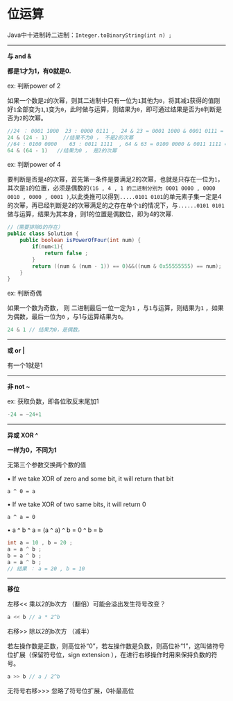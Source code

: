 # 位运算

Java中十进制转二进制：`Integer.toBinaryString(int n) ;`

---

**与 and &**

**都是1才为1，有0就是0.**

ex: 判断power of 2

如果一个数是`2`的次幂，则其二进制中只有一位为`1`其他为`0`，将其减`1`获得的值刚好`1`全部变为`1`,`1`变为`0`，此时做与运算，则结果为`0`，即可通过结果是否为`0`判断是否为`2`的次幂。

```java
//24 ： 0001 1000  23 : 0000 0111 ,  24 & 23 = 0001 1000 & 0001 0111 = 16
24 & (24 - 1)     //结果不为0 ， 不是2的次幂
//64 : 0100 0000    63 : 0011 1111  , 64 & 63 = 0100 0000 & 0011 1111 =0
64 & (64 - 1)   //结果为0 ， 是2的次幂
```

ex: 判断power of 4

要判断是否是`4`的次幂，首先第一条件是要满足2的次幂，也就是只存在一位为`1`，其次是`1`的位置，必须是偶数的`(16 , 4 , 1 的二进制分别为 0001 0000 , 0000 0010 , 0000 , 0001 )`,以此类推可以得到`.....0101 0101`的单元素子集一定是4的次幂，再已经判断是2的次幂满足的之存在单个`1`的情况下，与`......0101 0101`做与运算，结果为其本身，则1的位置是偶数位，即为4的次幂.

```java
//（需要排除0的存在）
public class Solution {
    public boolean isPowerOfFour(int num) {
        if(num<1){
            return false ;
        }
        return ((num & (num - 1)) == 0)&&((num & 0x55555555) == num);
    }
}
```

ex: 判断奇偶

如果一个数为奇数， 则 二进制最后一位一定为`1` ，与`1`与运算，则结果为`1` ，如果为偶数，最后一位为`0` ，与1与运算结果为`0`。

```java
24 & 1 // 结果为0，是偶数。
```

---

**或 or |**

有一个1就是1

---

**非 not ~**

ex: 获取负数，即各位取反末尾加1

```java
-24 = ~24+1
```

---

**异或 XOR ^**

**一样为0，不同为1**

无第三个参数交换两个数的值

• If we take XOR of zero and some bit, it will return that bit

 	a ^ 0 = a

• If we take XOR of two same bits, it will return 0

 	a ^ a = 0

• a ^ b ^ a = (a ^ a) ^ b = 0 ^ b = b

```java
int a = 10 , b = 20 ;
a = a ^ b ;
b = a ^ b ;
a = a ^ b ;
// 结果 ： a = 20 , b = 10
```

---

**移位** 

左移<< 乘以2的b次方 （翻倍）可能会溢出发生符号改变？

```java
a << b // a * 2^b
```

右移>> 除以2的b次方 （减半）

若左操作数是正数，则高位补“0”，若左操作数是负数，则高位补“1”，这叫做符号位扩展（保留符号位，sign extension ），在进行右移操作时用来保持负数的符号。

```java
a >> b // a / 2^b
```

无符号右移>>> 忽略了符号位扩展，0补最高位

